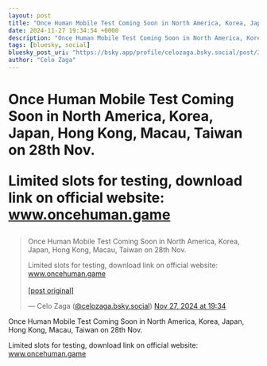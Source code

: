 ```yaml
---
layout: post
title: "Once Human Mobile Test Coming Soon in North America, Korea, Japan, Hong Kong, Macau, Taiwan on 28th Nov.  Limited slots for testing, download link on official website: www.oncehuman.game"
date: 2024-11-27 19:34:54 +0000
description: "Once Human Mobile Test Coming Soon in North America, Korea, Japan, Hong Kong, Macau, Taiwan on 28th Nov.  Limited slots for testing, download link on of..."
tags: [bluesky, social]
bluesky_post_uri: "https://bsky.app/profile/celozaga.bsky.social/post/3lbxcbif2zc24"
author: "Celo Zaga"
---
```


<h1 class="bluesky-post-title">Once Human Mobile Test Coming Soon in North America, Korea, Japan, Hong Kong, Macau, Taiwan on 28th Nov.

Limited slots for testing, download link on official website: www.oncehuman.game</h1>


<blockquote class="bluesky-embed" data-bluesky-uri="at://did:plc:lmh6rennptq77inaztnovw4b/app.bsky.feed.post/3lbxcbif2zc24" data-bluesky-embed-color-mode="system">
<p lang="">Once Human Mobile Test Coming Soon in North America, Korea, Japan, Hong Kong, Macau, Taiwan on 28th Nov.

Limited slots for testing, download link on official website: www.oncehuman.game<br><br><a href="https://bsky.app/profile/celozaga.bsky.social/post/3lbxcbif2zc24">[post original]</a></p>
&mdash; Celo Zaga (<a href="https://bsky.app/profile/did:plc:lmh6rennptq77inaztnovw4b">@celozaga.bsky.social</a>) <a href="https://bsky.app/profile/celozaga.bsky.social/post/3lbxcbif2zc24">Nov 27, 2024 at 19:34</a>
</blockquote>
<script async src="https://embed.bsky.app/static/embed.js" charset="utf-8"></script>


<p class="bluesky-post-description">Once Human Mobile Test Coming Soon in North America, Korea, Japan, Hong Kong, Macau, Taiwan on 28th Nov.

Limited slots for testing, download link on official website: www.oncehuman.game</p>
